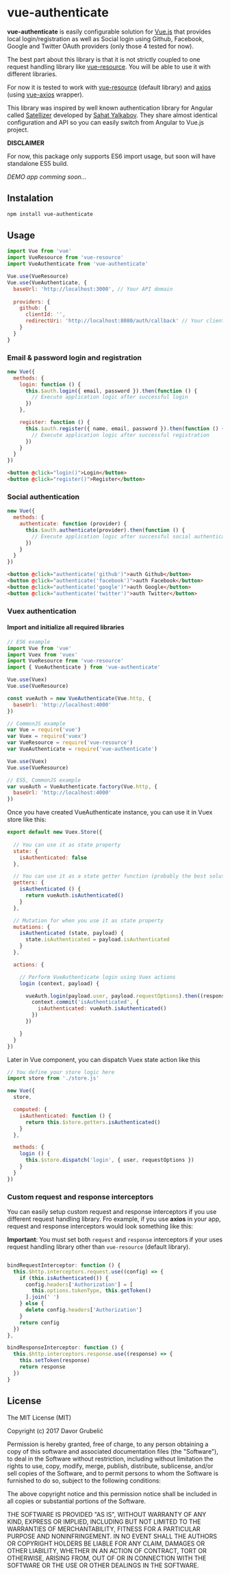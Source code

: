 # vue-authenticate
**vue-authenticate** is easily configurable solution for [Vue.js](https://vuejs.org/) that provides local login/registration as well as Social login using Github, Facebook, Google and Twitter OAuth providers (only those 4 tested for now).

The best part about this library is that it is not strictly coupled to one request handling library like [vue-resource](https://github.com/pagekit/vue-resource). You will be able to use it with different libraries. 

For now it is tested to work with  [vue-resource](https://github.com/pagekit/vue-resource) (default library) and [axios](https://github.com/mzabriskie/axios) (using [vue-axios](https://github.com/imcvampire/vue-axios) wrapper).

This library was inspired by well known authentication library for Angular called [Satellizer](https://github.com/sahat/satellizer) developed by [Sahat Yalkabov](http://sahatyalkabov.com). They share almost identical configuration and API so you can easily switch from Angular to Vue.js project.

**DISCLAIMER**

For now, this package only supports ES6 import usage, but soon will have standalone ES5 build.



*DEMO app comming soon...*

## Instalation
```bash
npm install vue-authenticate
```

## Usage
```javascript
import Vue from 'vue'
import VueResource from 'vue-resource'
import VueAuthenticate from 'vue-authenticate'

Vue.use(VueResource)
Vue.use(VueAuthenticate, {
  baseUrl: 'http://localhost:3000', // Your API domain
  
  providers: {
    github: {
      clientId: '',
      redirectUri: 'http://localhost:8080/auth/callback' // Your client app URL
    }
  }
}
```

### Email & password login and registration
```javascript
new Vue({
  methods: {
    login: function () {
      this.$auth.login({ email, password }).then(function () {
        // Execute application logic after successful login
      })
    },

    register: function () {
      this.$auth.register({ name, email, password }).then(function () {
        // Execute application logic after successful registration
      })
    }
  }
})
```

```html
<button @click="login()">Login</button>
<button @click="register()">Register</button>
```

### Social authentication

```javascript
new Vue({
  methods: {
    authenticate: function (provider) {
      this.$auth.authenticate(provider).then(function () {
        // Execute application logic after successful social authentication
      })
    }
  }
})
```

```html
<button @click="authenticate('github')">auth Github</button>
<button @click="authenticate('facebook')">auth Facebook</button>
<button @click="authenticate('google')">auth Google</button>
<button @click="authenticate('twitter')">auth Twitter</button>
```

### Vuex authentication

#### Import and initialize all required libraries

```javascript
// ES6 example
import Vue from 'vue'
import Vuex from 'vuex'
import VueResource from 'vue-resource'
import { VueAuthenticate } from 'vue-authenticate'

Vue.use(Vuex)
Vue.use(VueResource)

const vueAuth = new VueAuthenticate(Vue.http, {
  baseUrl: 'http://localhost:4000'
})
```

```javascript
// CommonJS example
var Vue = require('vue')
var Vuex = require('vuex')
var VueResource = require('vue-resource')
var VueAuthenticate = require('vue-authenticate')

Vue.use(Vuex)
Vue.use(VueResource)

// ES5, CommonJS example
var vueAuth = VueAuthenticate.factory(Vue.http, {
  baseUrl: 'http://localhost:4000'
})
```

Once you have created VueAuthenticate instance, you can use it in Vuex store like this:

```javascript
export default new Vuex.Store({
  
  // You can use it as state property
  state: {
    isAuthenticated: false
  },

  // You can use it as a state getter function (probably the best solution)
  getters: {
    isAuthenticated () {
      return vueAuth.isAuthenticated()
    }
  },

  // Mutation for when you use it as state property
  mutations: {
    isAuthenticated (state, payload) {
      state.isAuthenticated = payload.isAuthenticated
    }
  },

  actions: {

    // Perform VueAuthenticate login using Vuex actions
    login (context, payload) {

      vueAuth.login(payload.user, payload.requestOptions).then((response) => {
        context.commit('isAuthenticated', {
          isAuthenticated: vueAuth.isAuthenticated()
        })
      })

    }
  }
})
```

Later in Vue component, you can dispatch Vuex state action like this

```javascript
// You define your store logic here
import store from './store.js'

new Vue({
  store,

  computed: {
    isAuthenticated: function () {
      return this.$store.getters.isAuthenticated()
    }
  },

  methods: {
    login () {
      this.$store.dispatch('login', { user, requestOptions })
    }
  }
})
```

### Custom request and response interceptors

You can easily setup custom request and response interceptors if you use different request handling library.
Fro example, if you use **axios** in your app, request and response interceptors would look something like this:

**Important**: You must set both `request` and `response` interceptors if your uses request handling library other than `vue-resource` (default library).

```javascript

bindRequestInterceptor: function () {
  this.$http.interceptors.request.use((config) => {
    if (this.isAuthenticated()) {
      config.headers['Authorization'] = [
        this.options.tokenType, this.getToken()
      ].join(' ')
    } else {
      delete config.headers['Authorization']
    }
    return config
  })
},

bindResponseInterceptor: function () {
  this.$http.interceptors.response.use((response) => {
    this.setToken(response)
    return response
  })
}

```

## License

The MIT License (MIT)

Copyright (c) 2017 Davor Grubelić

Permission is hereby granted, free of charge, to any person obtaining a copy of
this software and associated documentation files (the "Software"), to deal in
the Software without restriction, including without limitation the rights to
use, copy, modify, merge, publish, distribute, sublicense, and/or sell copies of
the Software, and to permit persons to whom the Software is furnished to do so,
subject to the following conditions:

The above copyright notice and this permission notice shall be included in all
copies or substantial portions of the Software.

THE SOFTWARE IS PROVIDED "AS IS", WITHOUT WARRANTY OF ANY KIND, EXPRESS OR
IMPLIED, INCLUDING BUT NOT LIMITED TO THE WARRANTIES OF MERCHANTABILITY, FITNESS
FOR A PARTICULAR PURPOSE AND NONINFRINGEMENT. IN NO EVENT SHALL THE AUTHORS OR
COPYRIGHT HOLDERS BE LIABLE FOR ANY CLAIM, DAMAGES OR OTHER LIABILITY, WHETHER
IN AN ACTION OF CONTRACT, TORT OR OTHERWISE, ARISING FROM, OUT OF OR IN
CONNECTION WITH THE SOFTWARE OR THE USE OR OTHER DEALINGS IN THE SOFTWARE.